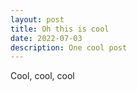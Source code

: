 ```yaml
---
layout: post
title: Oh this is cool
date: 2022-07-03
description: One cool post
---
```


Cool, cool, cool